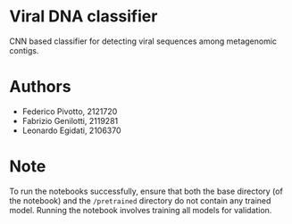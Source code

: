 # Viral DNA classifier
CNN based classifier for detecting viral sequences among metagenomic contigs.

# Authors
- Federico Pivotto, 2121720
- Fabrizio Genilotti, 2119281
- Leonardo Egidati, 2106370

# Note
To run the notebooks successfully, ensure that both the base directory (of the notebook) and the ```/pretrained``` directory do not contain any trained model.
Running the notebook involves training all models for validation.